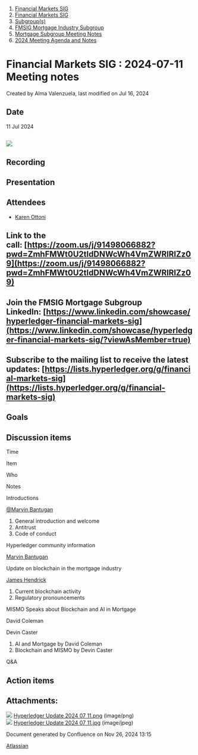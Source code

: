 1. [Financial Markets SIG](index.html)
2. [Financial Markets SIG](Financial-Markets-SIG_20545549.html)
3. [Subgroup(s)](20559462.html)
4. [FMSIG Mortgage Industry Subgroup](FMSIG-Mortgage-Industry-Subgroup_20546787.html)
5. [Mortgage Subgroup Meeting Notes](Mortgage-Subgroup-Meeting-Notes_20559602.html)
6. [2024 Meeting Agenda and Notes](2024-Meeting-Agenda-and-Notes_28344542.html)

# Financial Markets SIG : 2024-07-11 Meeting notes

Created by Alma Valenzuela, last modified on Jul 16, 2024

## Date

11 Jul 2024

## ![](attachments/20547879/20560687.jpg?height=250)

## Recording

## Presentation

## Attendees

- [Karen Ottoni](https://lf-hyperledger.atlassian.net/wiki/people/712020:b91a9879-c835-4217-a2e7-e13c7e529f5b?ref=confluence)

## Link to the call: [https://zoom.us/j/91498066882?pwd=ZmhFMWt0U2tldDNWcWh4VmZWRlRIZz09](https://zoom.us/j/91498066882?pwd=ZmhFMWt0U2tldDNWcWh4VmZWRlRIZz09)

## Join the FMSIG Mortgage Subgroup LinkedIn: [https://www.linkedin.com/showcase/hyperledger-financial-markets-sig](https://www.linkedin.com/showcase/hyperledger-financial-markets-sig/?viewAsMember=true)

## Subscribe to the mailing list to receive the latest updates: [https://lists.hyperledger.org/g/financial-markets-sig](https://lists.hyperledger.org/g/financial-markets-sig)

## Goals

## Discussion items

Time

Item

Who

Notes

Introductions

[@Marvin Bantugan](https://www.linkedin.com/in/marvin-bantugan-a41a763/)

1. General introduction and welcome
2. Antitrust
3. Code of conduct

Hyperledger community information

[Marvin Bantugan](https://lf-hyperledger.atlassian.net/wiki/people/712020:1b75350c-2d79-4480-b0ea-774e0ab06540?ref=confluence) 

Update on blockchain in the mortgage industry

[James Hendrick](https://lf-hyperledger.atlassian.net/wiki/people/712020:51dc6fef-8c89-4b07-8897-1fad3347eea4?ref=confluence) 

1. Current blockchain activity
2. Regulatory pronouncements

MISMO Speaks about Blockchain and AI in Mortgage

David Coleman

Devin Caster

1. AI and Mortgage by David Coleman
2. Blockchain and MISMO by Devin Caster

Q&amp;A

## Action items

## Attachments:

![](images/icons/bullet_blue.gif) [Hyperledger Update 2024 07 11.png](attachments/20547879/20560690.png) (image/png)  
![](images/icons/bullet_blue.gif) [Hyperledger Update 2024 07 11.jpg](attachments/20547879/20560687.jpg) (image/jpeg)

Document generated by Confluence on Nov 26, 2024 13:15

[Atlassian](http://www.atlassian.com/)
